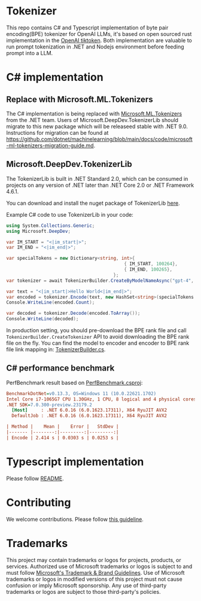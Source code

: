 # Tokenizer

This repo contains C# and Typescript implementation of byte pair encoding(BPE) tokenizer for OpenAI LLMs, it's based on open sourced rust implementation in the [OpenAI tiktoken](https://github.com/openai/tiktoken). Both implementation are valuable to run prompt tokenization in .NET and Nodejs environment before feeding prompt into a LLM.

# C# implementation

## Replace with Microsoft.ML.Tokenizers

The C# implementation is being replaced with [Microsoft.ML.Tokenizers](https://www.nuget.org/packages/Microsoft.ML.Tokenizers) from the .NET team.  Users of Microsoft.DeepDev.TokenizerLib should migrate to this new package which will be releaseed stable with .NET 9.0.  Instructions for migration can be found at https://github.com/dotnet/machinelearning/blob/main/docs/code/microsoft-ml-tokenizers-migration-guide.md.

## Microsoft.DeepDev.TokenizerLib

The TokenizerLib is built in .NET Standard 2.0, which can be consumed in projects on any version of .NET later than .NET Core 2.0 or .NET Framework 4.6.1.

You can download and install the nuget package of TokenizerLib [here](https://www.nuget.org/packages/Microsoft.DeepDev.TokenizerLib/).

Example C# code to use TokenizerLib in your code:
```csharp
using System.Collections.Generic;
using Microsoft.DeepDev;

var IM_START = "<|im_start|>";
var IM_END = "<|im_end|>";

var specialTokens = new Dictionary<string, int>{
                                            { IM_START, 100264},
                                            { IM_END, 100265},
                                        };
var tokenizer = await TokenizerBuilder.CreateByModelNameAsync("gpt-4", specialTokens);

var text = "<|im_start|>Hello World<|im_end|>";
var encoded = tokenizer.Encode(text, new HashSet<string>(specialTokens.Keys));
Console.WriteLine(encoded.Count);

var decoded = tokenizer.Decode(encoded.ToArray());
Console.WriteLine(decoded);
```
In production setting, you should pre-download the BPE rank file and call `TokenizerBuilder.CreateTokenizer` API to avoid downloading the BPE rank file on the fly.
You can find the model to encoder and encoder to BPE rank file link mapping in: [TokenizerBuilder.cs](https://github.com/microsoft/Tokenizer/blob/44cc0d603b22483abcc71310e25b8b3746f32cd9/Tokenizer_C%23/TokenizerLib/TokenizerBuilder.cs#L107).

## C# performance benchmark

PerfBenchmark result based on [PerfBenchmark.csproj](Tokenizer_C%23/PerfBenchmark/PerfBenchmark.csproj):
``` ini
BenchmarkDotNet=v0.13.3, OS=Windows 11 (10.0.22621.1702)
Intel Core i7-1065G7 CPU 1.30GHz, 1 CPU, 8 logical and 4 physical cores
.NET SDK=7.0.300-preview.23179.2
  [Host]     : .NET 6.0.16 (6.0.1623.17311), X64 RyuJIT AVX2
  DefaultJob : .NET 6.0.16 (6.0.1623.17311), X64 RyuJIT AVX2

| Method |    Mean |    Error |   StdDev |
|------- |--------:|---------:|---------:|
| Encode | 2.414 s | 0.0303 s | 0.0253 s |
```

# Typescript implementation

Please follow [README](tokenizer_ts/README.md).

# Contributing

We welcome contributions. Please follow [this guideline](CONTRIBUTING.md).

# Trademarks

This project may contain trademarks or logos for projects, products, or services. Authorized use of Microsoft 
trademarks or logos is subject to and must follow 
[Microsoft's Trademark & Brand Guidelines](https://www.microsoft.com/en-us/legal/intellectualproperty/trademarks/usage/general).
Use of Microsoft trademarks or logos in modified versions of this project must not cause confusion or imply Microsoft sponsorship.
Any use of third-party trademarks or logos are subject to those third-party's policies.
